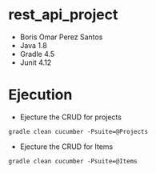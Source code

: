 # rest_api_project
* Boris Omar Perez Santos
* Java 1.8
* Gradle 4.5
* Junit 4.12
# Ejecution
* Ejecture the CRUD for projects

``
gradle clean cucumber -Psuite=@Projects
``

* Ejecture the CRUD for Items

``
gradle clean cucumber -Psuite=@Items
``
